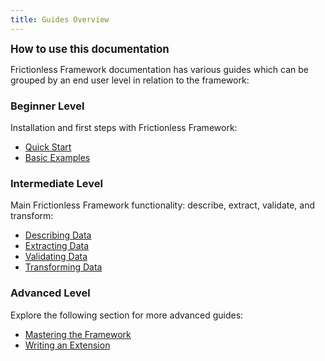 ```yaml
---
title: Guides Overview
---
```


**<big>How to use this documentation</big>**

Frictionless Framework documentation has various guides which can be grouped by an end user level in relation to the framework:

### Beginner Level

Installation and first steps with Frictionless Framework:

- [Quick Start](quick-start.md)
- [Basic Examples](basic-examples.md)

### Intermediate Level

Main Frictionless Framework functionality: describe, extract, validate, and transform:

- [Describing Data](describing-data.md)
- [Extracting Data](extracting-data.md)
- [Validating Data](validation-guide.md)
- [Transforming Data](transform-guide.md)

### Advanced Level

Explore the following section for more advanced guides:
- [Mastering the Framework](framework/package-guide.md)
- [Writing an Extension](extension/design-guide.md)
